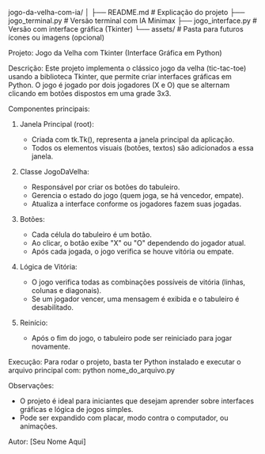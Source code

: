 jogo-da-velha-com-ia/
│
├── README.md               # Explicação do projeto
├── jogo_terminal.py        # Versão terminal com IA Minimax
├── jogo_interface.py       # Versão com interface gráfica (Tkinter)
└── assets/                 # Pasta para futuros ícones ou imagens (opcional)


Projeto: Jogo da Velha com Tkinter (Interface Gráfica em Python)

Descrição:
Este projeto implementa o clássico jogo da velha (tic-tac-toe) usando a biblioteca Tkinter, que permite criar interfaces gráficas em Python. O jogo é jogado por dois jogadores (X e O) que se alternam clicando em botões dispostos em uma grade 3x3.

Componentes principais:

1. Janela Principal (root):
   - Criada com tk.Tk(), representa a janela principal da aplicação.
   - Todos os elementos visuais (botões, textos) são adicionados a essa janela.

2. Classe JogoDaVelha:
   - Responsável por criar os botões do tabuleiro.
   - Gerencia o estado do jogo (quem joga, se há vencedor, empate).
   - Atualiza a interface conforme os jogadores fazem suas jogadas.

3. Botões:
   - Cada célula do tabuleiro é um botão.
   - Ao clicar, o botão exibe "X" ou "O" dependendo do jogador atual.
   - Após cada jogada, o jogo verifica se houve vitória ou empate.

4. Lógica de Vitória:
   - O jogo verifica todas as combinações possíveis de vitória (linhas, colunas e diagonais).
   - Se um jogador vencer, uma mensagem é exibida e o tabuleiro é desabilitado.

5. Reinício:
   - Após o fim do jogo, o tabuleiro pode ser reiniciado para jogar novamente.

Execução:
Para rodar o projeto, basta ter Python instalado e executar o arquivo principal com:
python nome_do_arquivo.py

Observações:
- O projeto é ideal para iniciantes que desejam aprender sobre interfaces gráficas e lógica de jogos simples.
- Pode ser expandido com placar, modo contra o computador, ou animações.

Autor: [Seu Nome Aqui]

